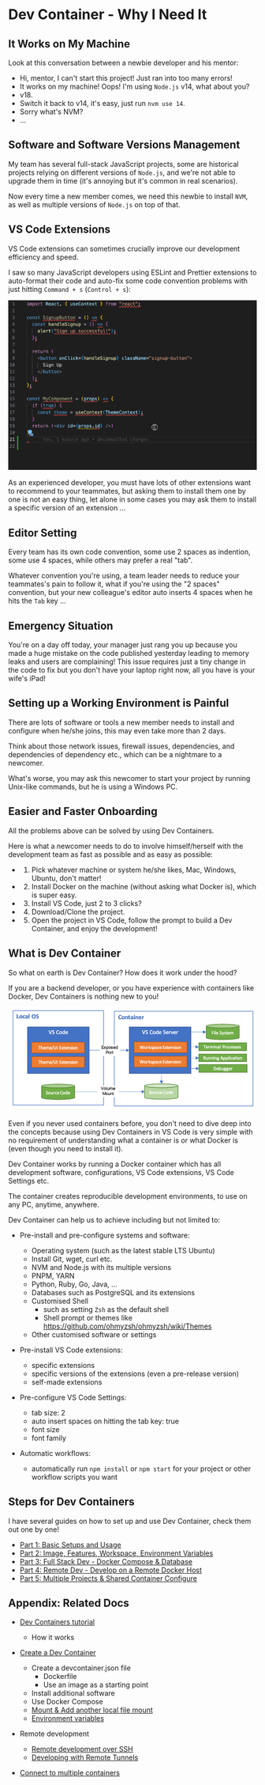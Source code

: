 # Dev Container - Why I Need It

## It Works on My Machine

Look at this conversation between a newbie developer and his mentor:

- Hi, mentor, I can't start this project! Just ran into too many errors!
- It works on my machine! Oops! I'm using `Node.js` v14, what about you?
- v18.
- Switch it back to v14, it's easy, just run `nvm use 14`.
- Sorry what's NVM?
- ...

## Software and Software Versions Management

My team has several full-stack JavaScript projects, some are historical projects relying on different versions of `Node.js`, and we're not able to upgrade them in time (it's annoying but it's common in real scenarios).

Now every time a new member comes, we need this newbie to install `NVM`, as well as multiple versions of `Node.js` on top of that.

## VS Code Extensions

VS Code extensions can sometimes crucially improve our development efficiency and speed.

I saw so many JavaScript developers using ESLint and Prettier extensions to auto-format their code and auto-fix some code convention problems with just hitting `Command + s` (`Control + s`):

![auto format](./images/auto-format-extension.gif)

As an experienced developer, you must have lots of other extensions want to recommend to your teammates, but asking them to install them one by one is not an easy thing, let alone in some cases you may ask them to install a specific version of an extension ...

## Editor Setting

Every team has its own code convention, some use 2 spaces as indention, some use 4 spaces, while others may prefer a real "tab".

Whatever convention you're using, a team leader needs to reduce your teammates's pain to follow it, what if you're using the "2 spaces" convention, but your new colleague's editor auto inserts 4 spaces when he hits the `Tab` key ...

## Emergency Situation

You're on a day off today, your manager just rang you up because you made a huge mistake on the code published yesterday leading to memory leaks and users are complaining! This issue requires just a tiny change in the code to fix but you don't have your laptop right now, all you have is your wife's iPad!

## Setting up a Working Environment is Painful

There are lots of software or tools a new member needs to install and configure when he/she joins, this may even take more than 2 days.

Think about those network issues, firewall issues, dependencies, and dependencies of dependency etc., which can be a nightmare to a newcomer.

What's worse, you may ask this newcomer to start your project by running Unix-like commands, but he is using a Windows PC.

## Easier and Faster Onboarding

All the problems above can be solved by using Dev Containers.

Here is what a newcomer needs to do to involve himself/herself with the development team as fast as possible and as easy as possible:

- 1. Pick whatever machine or system he/she likes, Mac, Windows, Ubuntu, don't matter!

- 2. Install Docker on the machine (without asking what Docker is), which is super easy.

- 3. Install VS Code, just 2 to 3 clicks?

- 4. Download/Clone the project.

- 5. Open the project in VS Code, follow the prompt to build a Dev Container, and enjoy the development!

## What is Dev Container

So what on earth is Dev Container? How does it work under the hood?

If you are a backend developer, or you have experience with containers like Docker, Dev Containers is nothing new to you!

![dev container architecture](./images/architecture-containers.png)

Even if you never used containers before, you don't need to dive deep into the concepts because using Dev Containers in VS Code is very simple with no requirement of understanding what a container is or what Docker is (even though you need to install it).

Dev Container works by running a Docker container which has all development software, configurations, VS Code extensions, VS Code Settings etc.

The container creates reproducible development environments, to use on any PC, anytime, anywhere.

Dev Container can help us to achieve including but not limited to:

- Pre-install and pre-configure systems and software:
  - Operating system (such as the latest stable LTS Ubuntu)
  - Install Git, wget, curl etc.
  - NVM and Node.js with its multiple versions
  - PNPM, YARN
  - Python, Ruby, Go, Java, ...
  - Databases such as PostgreSQL and its extensions
  - Customised Shell
    - such as setting `Zsh` as the default shell
    - Shell prompt or themes like <https://github.com/ohmyzsh/ohmyzsh/wiki/Themes>
  - Other customised software or settings

- Pre-install VS Code extensions:
  - specific extensions
  - specific versions of the extensions  (even a pre-release version)
  - self-made extensions

- Pre-configure VS Code Settings:
  - tab size: 2
  - auto insert spaces on hitting the tab key: true
  - font size
  - font family

- Automatic workflows:
  - automatically run `npm install` or `npm start` for your project or other workflow scripts you want

## Steps for Dev Containers

I have several guides on how to set up and use Dev Container, check them out one by one!

- [Part 1: Basic Setups and Usage](./part-1.md)
- [Part 2: Image, Features, Workspace, Environment Variables](./part-2.md)
- [Part 3: Full Stack Dev - Docker Compose & Database](./part-3.md)
- [Part 4: Remote Dev - Develop on a Remote Docker Host](./part-4.md)
- [Part 5: Multiple Projects & Shared Container Configure](./part-5.md)

## Appendix: Related Docs

- [Dev Containers tutorial](https://code.visualstudio.com/docs/devcontainers/tutorial)
  - How it works

- [Create a Dev Container](https://code.visualstudio.com/docs/devcontainers/create-dev-container)
  - Create a devcontainer.json file
    - Dockerfile
    - Use an image as a starting point
  - Install additional software
  - Use Docker Compose
  - [Mount & Add another local file mount](https://code.visualstudio.com/remote/advancedcontainers/add-local-file-mount)
  - [Environment variables](https://code.visualstudio.com/remote/advancedcontainers/environment-variables)

- Remote development
  - [Remote development over SSH](https://code.visualstudio.com/docs/remote/ssh-tutorial)
  - [Developing with Remote Tunnels](https://code.visualstudio.com/docs/remote/tunnels)

- [Connect to multiple containers](https://code.visualstudio.com/remote/advancedcontainers/connect-multiple-containers)
